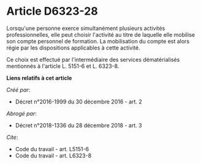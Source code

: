 # Article D6323-28

Lorsqu'une personne exerce simultanément plusieurs activités professionnelles, elle peut choisir l'activité au titre de
laquelle elle mobilise son compte personnel de formation. La mobilisation du compte est alors régie par les dispositions
applicables à cette activité. 

Ce choix est effectué par l'intermédiaire des services dématérialisés mentionnés à l'article L. 5151-6 et L. 6323-8.

**Liens relatifs à cet article**

_Créé par_:

  - Décret n°2016-1999 du 30 décembre 2016 - art. 2

_Abrogé par_:

  - Décret n°2018-1336 du 28 décembre 2018 - art. 3

_Cite_:

  - Code du travail - art. L5151-6
  - Code du travail - art. L6323-8
